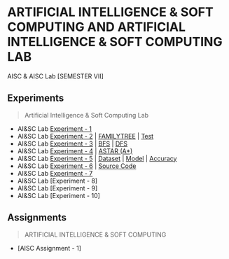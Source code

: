 # ARTIFICIAL INTELLIGENCE & SOFT COMPUTING AND ARTIFICIAL INTELLIGENCE & SOFT COMPUTING LAB
 AISC & AISC Lab [SEMESTER VII]
 
 ## Experiments 
 
   >Artificial Intelligence & Soft Computing Lab

  - AI&SC Lab [Experiment - 1](https://github.com/Amey-Thakur/ARTIFICIAL-INTELLIGENCE-AND-SOFT-COMPUTING-AND-ARTIFICIAL-INTELLIGENCE-AND-SOFT-COMPUTING-LAB/blob/main/Experiments/AISC%20Experiment%20-%201/AMEY_B-50_AI%26SC_EXPERIMENT-1.pdf)
  - AI&SC Lab [Experiment - 2](https://github.com/Amey-Thakur/ARTIFICIAL-INTELLIGENCE-AND-SOFT-COMPUTING-AND-ARTIFICIAL-INTELLIGENCE-AND-SOFT-COMPUTING-LAB/blob/main/Experiments/AISC%20Experiment%20-%202/AMEY_B-50_AI%26SC_EXPERIMENT-2.pdf) | [FAMILYTREE](https://github.com/Amey-Thakur/ARTIFICIAL-INTELLIGENCE-AND-SOFT-COMPUTING-AND-ARTIFICIAL-INTELLIGENCE-AND-SOFT-COMPUTING-LAB/blob/main/Experiments/AISC%20Experiment%20-%202/FAMILYTREE.pl) | [Test](https://github.com/Amey-Thakur/ARTIFICIAL-INTELLIGENCE-AND-SOFT-COMPUTING-AND-ARTIFICIAL-INTELLIGENCE-AND-SOFT-COMPUTING-LAB/blob/main/Experiments/AISC%20Experiment%20-%202/TEST.pl)
  - AI&SC Lab [Experiment - 3](https://github.com/Amey-Thakur/ARTIFICIAL-INTELLIGENCE-AND-SOFT-COMPUTING-AND-ARTIFICIAL-INTELLIGENCE-AND-SOFT-COMPUTING-LAB/blob/main/Experiments/AISC%20Experiment%20-%203/AMEY_B-50_AI%26SC_EXPERIMENT-3.pdf) | [BFS](https://github.com/Amey-Thakur/ARTIFICIAL-INTELLIGENCE-AND-SOFT-COMPUTING-AND-ARTIFICIAL-INTELLIGENCE-AND-SOFT-COMPUTING-LAB/blob/main/Experiments/AISC%20Experiment%20-%203/BFS.C) | [DFS](https://github.com/Amey-Thakur/ARTIFICIAL-INTELLIGENCE-AND-SOFT-COMPUTING-AND-ARTIFICIAL-INTELLIGENCE-AND-SOFT-COMPUTING-LAB/blob/main/Experiments/AISC%20Experiment%20-%203/DFS.C)
  - AI&SC Lab [Experiment - 4](https://github.com/Amey-Thakur/ARTIFICIAL-INTELLIGENCE-AND-SOFT-COMPUTING-AND-ARTIFICIAL-INTELLIGENCE-AND-SOFT-COMPUTING-LAB/blob/main/Experiments/AISC%20Experiment%20-%204/AMEY_B-50_AI%26SC_EXPERIMENT-4.pdf) | [ASTAR (A*)](https://github.com/Amey-Thakur/ARTIFICIAL-INTELLIGENCE-AND-SOFT-COMPUTING-AND-ARTIFICIAL-INTELLIGENCE-AND-SOFT-COMPUTING-LAB/blob/main/Experiments/AISC%20Experiment%20-%204/ASTAR.py)
  - AI&SC Lab [Experiment - 5](https://github.com/Amey-Thakur/ARTIFICIAL-INTELLIGENCE-AND-SOFT-COMPUTING-AND-ARTIFICIAL-INTELLIGENCE-AND-SOFT-COMPUTING-LAB/blob/main/Experiments/AISC%20Experiment%20-%205/AMEY_B-50_AI%26SC_EXPERIMENT-5.pdf) | [Dataset](https://github.com/Amey-Thakur/ARTIFICIAL-INTELLIGENCE-AND-SOFT-COMPUTING-AND-ARTIFICIAL-INTELLIGENCE-AND-SOFT-COMPUTING-LAB/blob/main/Experiments/AISC%20Experiment%20-%205/Dataset/Flowers.arff) | [Model](https://github.com/Amey-Thakur/ARTIFICIAL-INTELLIGENCE-AND-SOFT-COMPUTING-AND-ARTIFICIAL-INTELLIGENCE-AND-SOFT-COMPUTING-LAB/tree/main/Experiments/AISC%20Experiment%20-%205/Model) | [Accuracy](https://github.com/Amey-Thakur/ARTIFICIAL-INTELLIGENCE-AND-SOFT-COMPUTING-AND-ARTIFICIAL-INTELLIGENCE-AND-SOFT-COMPUTING-LAB/tree/main/Experiments/AISC%20Experiment%20-%205/Output)
  - AI&SC Lab [Experiment - 6](https://github.com/Amey-Thakur/ARTIFICIAL-INTELLIGENCE-AND-SOFT-COMPUTING-AND-ARTIFICIAL-INTELLIGENCE-AND-SOFT-COMPUTING-LAB/blob/main/Experiments/AISC%20Experiment%20-%206/AMEY_B-50_AI%26SC_EXPERIMENT-6.pdf) | [Source Code](https://github.com/Amey-Thakur/ARTIFICIAL-INTELLIGENCE-AND-SOFT-COMPUTING-AND-ARTIFICIAL-INTELLIGENCE-AND-SOFT-COMPUTING-LAB/blob/main/Experiments/AISC%20Experiment%20-%206/experiment6.c)
  - AI&SC Lab [Experiment - 7](https://github.com/Amey-Thakur/ARTIFICIAL-INTELLIGENCE-AND-SOFT-COMPUTING-AND-ARTIFICIAL-INTELLIGENCE-AND-SOFT-COMPUTING-LAB/blob/main/Experiments/AISC%20Experiment%20-%207/AMEY_B-50_AI%26SC_EXPERIMENT-7.pdf)
  - AI&SC Lab [Experiment - 8]
  - AI&SC Lab [Experiment - 9]
  - AI&SC Lab [Experiment - 10]

## Assignments

  >ARTIFICIAL INTELLIGENCE & SOFT COMPUTING
  
  - [AISC Assignment - 1]
